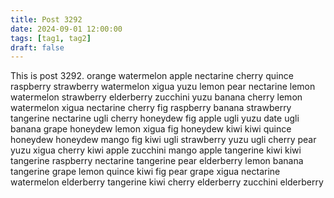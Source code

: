 ```yaml
---
title: Post 3292
date: 2024-09-01 12:00:00
tags: [tag1, tag2]
draft: false
---
```

This is post 3292.
orange
watermelon
apple
nectarine
cherry
quince
raspberry
strawberry
watermelon
xigua
yuzu
lemon
pear
nectarine
lemon
watermelon
strawberry
elderberry
zucchini
yuzu
banana
cherry
lemon
watermelon
xigua
nectarine
cherry
fig
raspberry
banana
strawberry
tangerine
nectarine
ugli
cherry
honeydew
fig
apple
ugli
yuzu
date
ugli
banana
grape
honeydew
lemon
xigua
fig
honeydew
kiwi
kiwi
quince
honeydew
honeydew
mango
fig
kiwi
ugli
strawberry
yuzu
ugli
cherry
pear
yuzu
xigua
cherry
kiwi
apple
zucchini
mango
apple
tangerine
kiwi
kiwi
tangerine
raspberry
nectarine
tangerine
pear
elderberry
lemon
banana
tangerine
grape
lemon
quince
kiwi
fig
pear
grape
xigua
nectarine
watermelon
elderberry
tangerine
kiwi
cherry
elderberry
zucchini
elderberry
